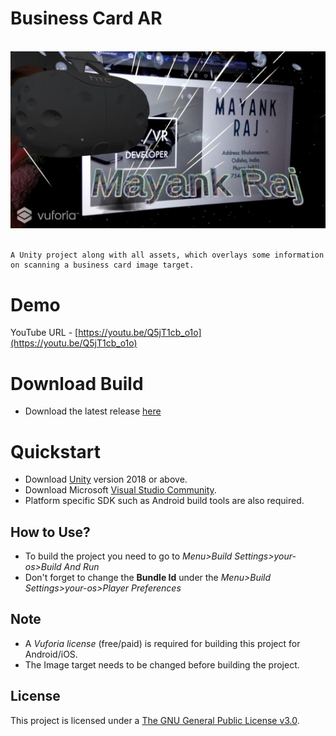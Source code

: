# Business Card AR

<p align="center">
  <br>
  <img src="business-card-ar.jpg" alt="Business Card AR">
  <br>
  <br>
</p>

    A Unity project along with all assets, which overlays some information on scanning a business card image target.

# Demo
YouTube URL - [https://youtu.be/Q5jT1cb_o1o](https://youtu.be/Q5jT1cb_o1o)

# Download Build
- Download the latest release [here](https://github.com/AgrMayank/Business-Card-AR/releases)

# Quickstart
- Download [Unity](https://unity3d.com/get-unity/download/archive) version 2018 or above.
- Download Microsoft [Visual Studio Community](https://visualstudio.microsoft.com/).
- Platform specific SDK such as Android build tools are also required.

## How to Use?
- To build the project you need to go to *Menu>Build Settings>your-os>Build And Run*
- Don't forget to change the **Bundle Id** under the *Menu>Build Settings>your-os>Player Preferences*

## Note
- A *Vuforia license* (free/paid) is required for building this project for Android/iOS.
- The Image target needs to be changed before building the project.

## License
This project is licensed under a [The GNU General Public License v3.0](https://www.gnu.org/licenses/gpl-3.0.en.html).
